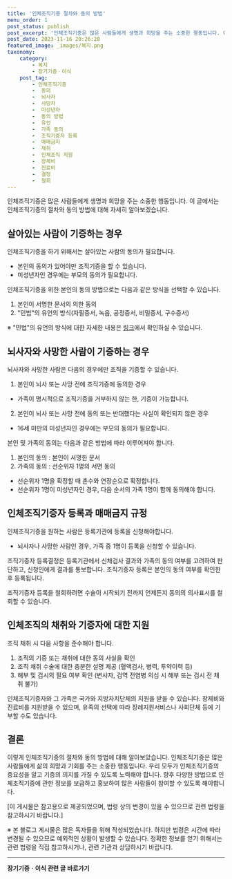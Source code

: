 ```yaml
---
title: '인체조직기증 절차와 동의 방법'
menu_order: 1
post_status: publish
post_excerpt: '인체조직기증은 많은 사람들에게 생명과 희망을 주는 소중한 행동입니다. 이 글에서는 인체조직기증의 절차와 동의 방법에 대해 자세히 알아보겠습니다.'
post_date: 2023-11-16 20:26:28
featured_image: _images/복지.png
taxonomy:
    category:
        - 복지
        - 장기기증ㆍ이식
    post_tag:
        - 인체조직기증
        -  동의
        -  뇌사자
        -  사망자
        -  미성년자
        -  동의 방법
        -  유언
        -  가족 동의
        -  조직기증자 등록
        -  매매금지
        -  채취
        -  인체조직 지원
        -  장제비
        -  진료비
        -  결정
        -  철회
---
```




인체조직기증은 많은 사람들에게 생명과 희망을 주는 소중한 행동입니다. 이 글에서는 인체조직기증의 절차와 동의 방법에 대해 자세히 알아보겠습니다.

## 살아있는 사람이 기증하는 경우

인체조직기증을 하기 위해서는 살아있는 사람의 동의가 필요합니다. 
- 본인의 동의가 있어야만 조직기증을 할 수 있습니다.
- 미성년자인 경우에는 부모의 동의가 필요합니다.

인체조직기증을 위한 본인의 동의 방법으로는 다음과 같은 방식을 선택할 수 있습니다.
1. 본인이 서명한 문서의 의한 동의
2. "민법"의 유언의 방식(자필증서, 녹음, 공정증서, 비밀증서, 구수증서)

※ "민법"의 유언의 방식에 대한 자세한 내용은 [링크](https://example.com)에서 확인하실 수 있습니다.

## 뇌사자와 사망한 사람이 기증하는 경우

뇌사자와 사망한 사람은 다음의 경우에만 조직을 기증할 수 있습니다.
1. 본인이 뇌사 또는 사망 전에 조직기증에 동의한 경우
- 가족이 명시적으로 조직기증을 거부하지 않는 한, 기증이 가능합니다.
2. 본인이 뇌사 또는 사망 전에 동의 또는 반대했다는 사실이 확인되지 않은 경우
- 16세 미만의 미성년자인 경우에는 부모의 동의가 필요합니다.

본인 및 가족의 동의는 다음과 같은 방법에 따라 이루어져야 합니다.
1. 본인의 동의 : 본인이 서명한 문서
2. 가족의 동의 : 선순위자 1명의 서면 동의
- 선순위자 1명을 확정할 때 촌수와 연장순으로 확정합니다.
- 선순위자 1명이 미성년자인 경우, 다음 순서의 가족 1명이 함께 동의해야 합니다.

## 인체조직기증자 등록과 매매금지 규정

인체조직기증을 원하는 사람은 등록기관에 등록을 신청해야합니다.
- 뇌사자나 사망한 사람인 경우, 가족 중 1명이 등록을 신청할 수 있습니다.

조직기증자 등록결정은 등록기관에서 신체검사 결과와 가족의 동의 여부를 고려하여 판단하고, 신청인에게 결과를 통보합니다. 조직기증자 등록은 본인의 동의 여부를 확인한 후 등록됩니다.

조직기증자 등록을 철회하려면 수술이 시작되기 전까지 언제든지 동의의 의사표시를 철회할 수 있습니다.

## 인체조직의 채취와 기증자에 대한 지원

조직 채취 시 다음 사항을 준수해야 합니다.
1. 조직의 기증 또는 채취에 대한 동의 사실을 확인
2. 조직 채취 수술에 대한 충분한 설명 제공 (혈액검사, 병력, 투약이력 등)
3. 해부 및 검시의 필요 여부 확인 (변사자, 검역 전염병 의심 시 해부 또는 검시 전 채취 불가)

인체조직기증자와 그 가족은 국가와 지방자치단체의 지원을 받을 수 있습니다. 장제비와 진료비를 지원받을 수 있으며, 유족의 선택에 따라 장례지원서비스나 사회단체 등에 기부할 수도 있습니다.

## 결론

이렇게 인체조직기증의 절차와 동의 방법에 대해 알아보았습니다. 인체조직기증은 많은 사람들에게 삶의 희망과 기회를 주는 소중한 행동입니다. 우리 모두가 인체조직기증의 중요성을 알고 기증의 의지를 가질 수 있도록 노력해야 합니다. 향후 다양한 방법으로 인체조직기증에 관한 정보를 보급하고 홍보하여 많은 사람들이 참여할 수 있도록 해야합니다.

[이 게시물은 참고용으로 제공되었으며, 법령 상의 변경이 있을 수 있으므로 관련 법령을 참고하시기 바랍니다.]

※ 본 블로그 게시물은 많은 독자들을 위해 작성되었습니다. 하지만 법령은 시간에 따라 변경될 수 있으므로 예외적인 상황이 발생할 수 있습니다. 정확한 정보를 얻기 위해서는 관련 법령을 직접 참고하시거나, 관련 기관과 상담하시기 바랍니다.
<!-- wp:separator -->
<hr class="wp-block-separator has-alpha-channel-opacity"/>
<!-- /wp:separator -->

<!-- wp:group {"backgroundColor":"base","layout":{"type":"constrained"}} -->
<div class="wp-block-group has-base-background-color has-background"><!-- wp:paragraph {"align":"center","fontSize":"medium"} -->
<p class="has-text-align-center has-large-font-size"><strong>장기기증ㆍ이식 관련 글 바로가기</strong></p>
<!-- /wp:paragraph -->


<!-- wp:latest-posts
{"categories":[{"id":23730,"count":19,"description":"","link":"https://uknowlaw.com/category/%ec%9e%a5%ea%b8%b0%ea%b8%b0%ec%a6%9d%e3%86%8d%ec%9d%b4%ec%8b%9d/","name":"장기기증ㆍ이식","slug":"장기기증ㆍ이식","taxonomy":"category","parent":0,"meta":[],"_links":{"self":[{"href":"https://uknowlaw.com/wp-json/wp/v2/categories/23730"}],"collection":[{"href":"https://uknowlaw.com/wp-json/wp/v2/categories"}],"about":[{"href":"https://uknowlaw.com/wp-json/wp/v2/taxonomies/category"}],"wp:post_type":[{"href":"https://uknowlaw.com/wp-json/wp/v2/posts?categories=23730"}],"curies":[{"name":"wp","href":"https://api.w.org/{rel}","templated":true}]}}],"postsToShow":100,"excerptLength":28,"postLayout":"grid","columns":2,"featuredImageAlign":"left","featuredImageSizeSlug":"large","fontSize":"small"} /--></div>
<!-- /wp:group -->